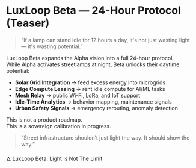 # LuxLoop Beta — 24-Hour Protocol (Teaser)

> “If a lamp can stand idle for 12 hours a day, it's not just wasting light — it's wasting potential.”

LuxLoop Beta expands the Alpha vision into a full 24-hour protocol.  
While Alpha activates streetlamps at night, Beta unlocks their daytime potential:

- **Solar Grid Integration** → feed excess energy into microgrids  
- **Edge Compute Leasing** → rent idle compute for AI/ML tasks  
- **Mesh Relay** → public Wi-Fi, LoRa, and IoT support  
- **Idle-Time Analytics** → behavior mapping, maintenance signals  
- **Urban Safety Signals** → emergency rerouting, anomaly detection

This is not a product roadmap.  
This is a sovereign calibration in progress.

> “Street infrastructure shouldn’t just light the way. It should show the way.”

🜂 LuxLoop Beta: Light Is Not The Limit
